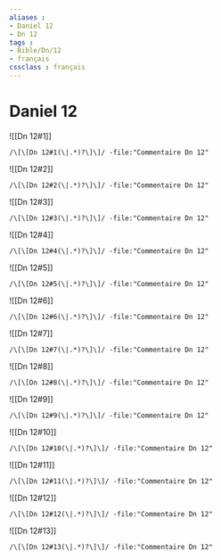 ```yaml
---
aliases : 
- Daniel 12
- Dn 12
tags : 
- Bible/Dn/12
- français
cssclass : français
---
```


# Daniel 12

![[Dn 12#1]]

```query
/\[\[Dn 12#1(\|.*)?\]\]/ -file:"Commentaire Dn 12"
```

![[Dn 12#2]]

```query
/\[\[Dn 12#2(\|.*)?\]\]/ -file:"Commentaire Dn 12"
```

![[Dn 12#3]]

```query
/\[\[Dn 12#3(\|.*)?\]\]/ -file:"Commentaire Dn 12"
```

![[Dn 12#4]]

```query
/\[\[Dn 12#4(\|.*)?\]\]/ -file:"Commentaire Dn 12"
```

![[Dn 12#5]]

```query
/\[\[Dn 12#5(\|.*)?\]\]/ -file:"Commentaire Dn 12"
```

![[Dn 12#6]]

```query
/\[\[Dn 12#6(\|.*)?\]\]/ -file:"Commentaire Dn 12"
```

![[Dn 12#7]]

```query
/\[\[Dn 12#7(\|.*)?\]\]/ -file:"Commentaire Dn 12"
```

![[Dn 12#8]]

```query
/\[\[Dn 12#8(\|.*)?\]\]/ -file:"Commentaire Dn 12"
```

![[Dn 12#9]]

```query
/\[\[Dn 12#9(\|.*)?\]\]/ -file:"Commentaire Dn 12"
```

![[Dn 12#10]]

```query
/\[\[Dn 12#10(\|.*)?\]\]/ -file:"Commentaire Dn 12"
```

![[Dn 12#11]]

```query
/\[\[Dn 12#11(\|.*)?\]\]/ -file:"Commentaire Dn 12"
```

![[Dn 12#12]]

```query
/\[\[Dn 12#12(\|.*)?\]\]/ -file:"Commentaire Dn 12"
```

![[Dn 12#13]]

```query
/\[\[Dn 12#13(\|.*)?\]\]/ -file:"Commentaire Dn 12"
```

